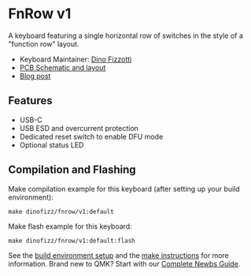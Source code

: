 # FnRow v1 

A keyboard featuring a single horizontal row of switches in the style of a "function row" layout.

* Keyboard Maintainer: [Dino Fizzotti](https://www.dinofizzotti.com)
* [PCB Schematic and layout](https://github.com/dinofizz/fnrow-pcb)
* [Blog post](https://www.dinofizzotti.com/blog/2021-02-07-fnrow-v1-a-configurable-function-row-layout-mechanical-keyboard/)

##  Features

* USB-C
* USB ESD and overcurrent protection
* Dedicated reset switch to enable DFU mode
* Optional status LED

## Compilation and Flashing

Make compilation example for this keyboard (after setting up your build environment):

    make dinofizz/fnrow/v1:default

Make flash example for this keyboard:
    
    make dinofizz/fnrow/v1:default:flash

See the [build environment setup](https://docs.qmk.fm/#/getting_started_build_tools) and the [make instructions](https://docs.qmk.fm/#/getting_started_make_guide) for more information. Brand new to QMK? Start with our [Complete Newbs Guide](https://docs.qmk.fm/#/newbs).
